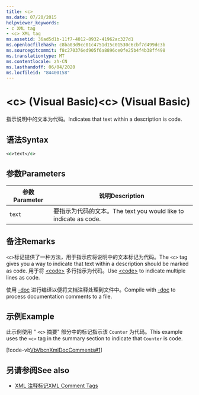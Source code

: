 ```yaml
---
title: <c>
ms.date: 07/20/2015
helpviewer_keywords:
- c XML tag
- <c> XML tag
ms.assetid: 36ad5d1b-11f7-4012-8932-41962ac327d1
ms.openlocfilehash: c8ba03d9cc01c4751d15c01530c6cbf7d499dc3b
ms.sourcegitcommit: f8c270376ed905f6a8896ce0fe25b4f4b38ff498
ms.translationtype: MT
ms.contentlocale: zh-CN
ms.lasthandoff: 06/04/2020
ms.locfileid: "84400158"
---
```

# <a name="c-visual-basic"></a><span data-ttu-id="be1ad-101">\<c> (Visual Basic)</span><span class="sxs-lookup"><span data-stu-id="be1ad-101">\<c> (Visual Basic)</span></span>
<span data-ttu-id="be1ad-102">指示说明中的文本为代码。</span><span class="sxs-lookup"><span data-stu-id="be1ad-102">Indicates that text within a description is code.</span></span>  
  
## <a name="syntax"></a><span data-ttu-id="be1ad-103">语法</span><span class="sxs-lookup"><span data-stu-id="be1ad-103">Syntax</span></span>  
  
```xml  
<c>text</c>  
```  
  
## <a name="parameters"></a><span data-ttu-id="be1ad-104">参数</span><span class="sxs-lookup"><span data-stu-id="be1ad-104">Parameters</span></span>  
  
|<span data-ttu-id="be1ad-105">参数</span><span class="sxs-lookup"><span data-stu-id="be1ad-105">Parameter</span></span>|<span data-ttu-id="be1ad-106">说明</span><span class="sxs-lookup"><span data-stu-id="be1ad-106">Description</span></span>|  
|---|---|  
|`text`|<span data-ttu-id="be1ad-107">要指示为代码的文本。</span><span class="sxs-lookup"><span data-stu-id="be1ad-107">The text you would like to indicate as code.</span></span>|  
  
## <a name="remarks"></a><span data-ttu-id="be1ad-108">备注</span><span class="sxs-lookup"><span data-stu-id="be1ad-108">Remarks</span></span>  
 <span data-ttu-id="be1ad-109">`<c>`标记提供了一种方法，用于指示应将说明中的文本标记为代码。</span><span class="sxs-lookup"><span data-stu-id="be1ad-109">The `<c>` tag gives you a way to indicate that text within a description should be marked as code.</span></span> <span data-ttu-id="be1ad-110">用于将 [\<code>](code.md) 多行指示为代码。</span><span class="sxs-lookup"><span data-stu-id="be1ad-110">Use [\<code>](code.md) to indicate multiple lines as code.</span></span>  
  
 <span data-ttu-id="be1ad-111">使用 [-doc](../../reference/command-line-compiler/doc.md) 进行编译以便将文档注释处理到文件中。</span><span class="sxs-lookup"><span data-stu-id="be1ad-111">Compile with [-doc](../../reference/command-line-compiler/doc.md) to process documentation comments to a file.</span></span>  
  
## <a name="example"></a><span data-ttu-id="be1ad-112">示例</span><span class="sxs-lookup"><span data-stu-id="be1ad-112">Example</span></span>  
 <span data-ttu-id="be1ad-113">此示例使用 " `<c>` 摘要" 部分中的标记指示该 `Counter` 为代码。</span><span class="sxs-lookup"><span data-stu-id="be1ad-113">This example uses the `<c>` tag in the summary section to indicate that `Counter` is code.</span></span>  
  
 [!code-vb[VbVbcnXmlDocComments#1](~/samples/snippets/visualbasic/VS_Snippets_VBCSharp/VbVbcnXmlDocComments/VB/Class1.vb#1)]  
  
## <a name="see-also"></a><span data-ttu-id="be1ad-114">另请参阅</span><span class="sxs-lookup"><span data-stu-id="be1ad-114">See also</span></span>

- [<span data-ttu-id="be1ad-115">XML 注释标记</span><span class="sxs-lookup"><span data-stu-id="be1ad-115">XML Comment Tags</span></span>](index.md)
